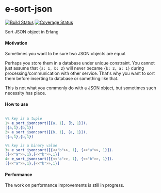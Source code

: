 # e-sort-json
[![Build Status](https://travis-ci.org/eduardbme/e-sort-json.svg?branch=v0.0.2)](https://travis-ci.org/eduardbme/e-sort-json)
[![Coverage Status](https://coveralls.io/repos/github/eduardbme/e-sort-json/badge.svg?branch=v0.0.2)](https://coveralls.io/github/eduardbme/e-sort-json?branch=v0.0.2)

Sort JSON object in Erlang

#### Motivation
Sometimes you want to be sure two JSON objects are equal.

Perhaps you store them in a database under unique constraint.
You cannot just assume that `{a: 1, b: 2}` will never became `{b: 2, a: 1}` during processing/communication with other service.
That's why you want to sort them before inserting to database or something like that.

This is not what you commonly do with a JSON object, but sometimes such necessity has place.

#### How to use
```erlang

%% key is a tuple
1> e_sort_json:sort([{a, 1}, {b, 1}]).    
[{a,1},{b,1}]
2> e_sort_json:sort([{b, 1}, {a, 1}]).
[{a,1},{b,1}]

%% key is a binary value
3> e_sort_json:sort([{<<"b">>, 1}, {<<"a">>, 1}]).
[{<<"a">>,1},{<<"b">>,1}]
4> e_sort_json:sort([{<<"a">>, 1}, {<<"b">>, 1}]).
[{<<"a">>,1},{<<"b">>,1}] 
```

#### Performance
The work on performance improvements is still in progress.
